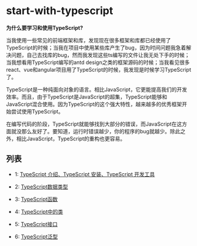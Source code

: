 # start-with-typescript

**为什么要学习和使用TypeScript?**

当我使用一些常见的前端框架和库，发现现在很多框架和库都已经使用了TypeScript的时候；当我在项目中使用某些库产生了bug，因为时间问题我急着解决问题，自己去找库的bug，然而我发现这些ts编写的文件让我无处下手的时候；当我想看用TypeScript编写的antd design之类的框架源码的时候；当我看见很多react、vue和angular项目用了TypeScript的时候，我发现是时候学习TypeScript了。

TypeScript是一种纯面向对象的语言。相比JavaScript，它更能提高我们的开发效率。而且，由于TypeScript是JavaScript的超集，TypeScript能够和JavaScript混合使用。因为TypeScript的这个强大特性，越来越多的优秀框架开始尝试使用TypeScript。

在编写代码的阶段，TypeScript就能够找到大部分的错误，而JavaScript在这方面就没那么友好了。要知道，运行时错误越少，你的程序的bug就越少。除此之外，相比JavaScript，TypeScript的重构也更容易。

## 列表

* 1: [TypeScript 介绍、TypeScript 安装、TypeScript 开发工具](https://github.com/dzfrontend/start-with-TypeScript/blob/master/1.Typescript%20%E4%BB%8B%E7%BB%8D%E3%80%81Typescript%20%E5%AE%89%E8%A3%85%E3%80%81Typescript%20%E5%BC%80%E5%8F%91%E5%B7%A5%E5%85%B7.md)

* 2: [TypeScript数据类型](https://github.com/dzfrontend/start-with-TypeScript/blob/master/2.Typescript%E4%B8%AD%E7%9A%84%E6%95%B0%E6%8D%AE%E7%B1%BB%E5%9E%8B.md)

* 3: [TypeScript函数](https://github.com/dzfrontend/start-with-TypeScript/blob/master/3.Typescript%E5%87%BD%E6%95%B0.md)

* 4: [TypeScript中的类](https://github.com/dzfrontend/start-with-TypeScript/blob/master/4.Typescript%E4%B8%AD%E7%9A%84%E7%B1%BB.md)

* 5: [TypeScript接口](https://github.com/dzfrontend/start-with-TypeScript/blob/master/5.Typescript%E6%8E%A5%E5%8F%A3.md)

* 6: [TypeScript泛型](https://github.com/dzfrontend/start-with-TypeScript/blob/master/6.Typescript%E6%B3%9B%E5%9E%8B.md)